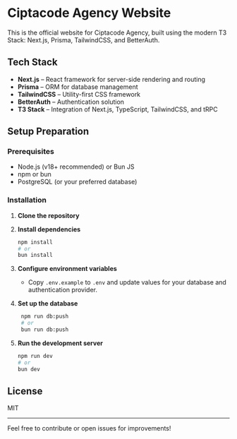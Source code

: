 # Ciptacode Agency Website

This is the official website for Ciptacode Agency, built using the modern T3 Stack: Next.js, Prisma, TailwindCSS, and BetterAuth.

## Tech Stack

- **Next.js** – React framework for server-side rendering and routing
- **Prisma** – ORM for database management
- **TailwindCSS** – Utility-first CSS framework
- **BetterAuth** – Authentication solution
- **T3 Stack** – Integration of Next.js, TypeScript, TailwindCSS, and tRPC

## Setup Preparation

### Prerequisites

- Node.js (v18+ recommended) or Bun JS
- npm or bun
- PostgreSQL (or your preferred database)

### Installation

1. **Clone the repository**

2. **Install dependencies**

   ```bash
   npm install
   # or
   bun install
   ```

3. **Configure environment variables**
   - Copy `.env.example` to `.env` and update values for your database and authentication provider.

4. **Set up the database**

   ```bash
    npm run db:push
    # or
    bun run db:push
   ```

5. **Run the development server**
   ```bash
   npm run dev
   # or
   bun dev
   ```

## License

MIT

---

Feel free to contribute or open issues for improvements!
